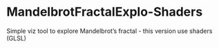 # MandelbrotFractalExplo-Shaders
Simple viz tool to explore Mandelbrot’s fractal - this version use shaders (GLSL)
